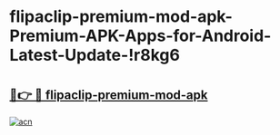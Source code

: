 # flipaclip-premium-mod-apk-Premium-APK-Apps-for-Android-Latest-Update-!r8kg6

# <h2><a href="https://0s6fkh.esa.edu.pl?title=flipaclip-premium-mod-apk&ref=r8kg6">🔗👉 🔴 flipaclip-premium-mod-apk</a></h2>

[![acn](https://github.com/user-attachments/assets/0f9c940e-d8b0-45ae-aac7-cd30a18b3e1c)](https://0s6fkh.esa.edu.pl?title=flipaclip-premium-mod-apk&ref=r8kg6)

